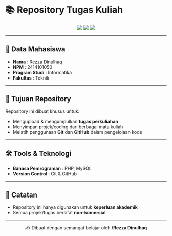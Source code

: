 # 📚 Repository Tugas Kuliah

<p align="center">
  <img src="https://img.shields.io/badge/NPM-2414101050-blue?style=for-the-badge" />
  <img src="https://img.shields.io/badge/Prodi-Informatika-white?style=for-the-badge" />
  <img src="https://img.shields.io/badge/Fakultas-Teknik-maroon?style=for-the-badge" />
</p>

---

## 👤 Data Mahasiswa

- **Nama** : Rezza Dinulhaq
- **NPM** : 2414101050
- **Program Studi** : Informatika
- **Fakultas** : Teknik

---

## 🎯 Tujuan Repository

Repository ini dibuat khusus untuk:

- Mengupload & mengumpulkan **tugas perkuliahan**
- Menyimpan projek/coding dari berbagai mata kuliah
- Melatih penggunaan **Git** dan **GitHub** dalam pengelolaan kode

---

## 🛠️ Tools & Teknologi

- **Bahasa Pemrograman** : PHP, MySQL
- **Version Control** : Git & GitHub

---

## 📜 Catatan

- Repository ini hanya digunakan untuk **keperluan akademik**
- Semua projek/tugas bersifat **non-komersial**

---

<p align="center">
  ✍️ Dibuat dengan semangat belajar oleh <b>\Rezza Dinulhaq</b>  
</p>
